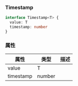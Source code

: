 ### Timestamp <icon badge type='interface'/>
```ts
interface Timestamp<T> {
  value: T
  timestamp: number
}
```
### 属性
| 属性 | 类型 | 描述 |
| --- | --- | --- |
| value | T | |
| timestamp | number | |